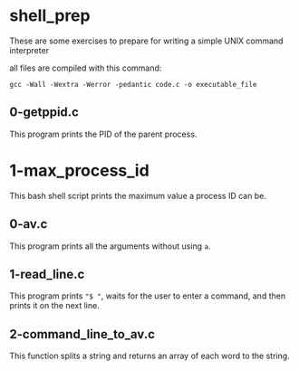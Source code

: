 # shell_prep

These are some exercises to prepare for writing a simple UNIX command interpreter

all files are compiled with this command:
```
gcc -Wall -Wextra -Werror -pedantic code.c -o executable_file
```

## 0-getppid.c
This program prints the PID of the parent process.
# 1-max_process_id
This bash shell script prints the maximum value a process ID can be.
## 0-av.c
This program prints all the arguments without using `a`.
## 1-read_line.c
This program prints `"$ "`, waits for the user to enter a command, and then prints it on the next line.
## 2-command_line_to_av.c
This function splits a string and returns an array of each word to the string.


